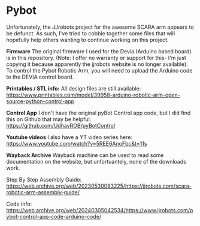 # Pybot

Unfortunately, the JJrobots project for the awesome SCARA arm appears to be defunct. As such, I've tried to cobble together some files that will hopefully help others wanting to continue working on this project.

**Firmware**
The original firmware I used for the Devia (Arduino based board) is in this repository. (Note: I offer no warranty or support for this- I'm just copying it because apparently the jjrobots website is no longer available). To control the Pybot Robotic Arm, you will need to upload the Arduino code to the DEVIA control board. 

**Printables / STL info:**
All design files are still available: https://www.printables.com/model/39958-arduino-robotic-arm-open-source-python-control-app

**Control App**
I don't have the original pyBot Control app code, but I did find this on Github that may be helpful: https://github.com/UdhayROB/pyBotControl

**Youtube videos**
I also have a YT video series here: https://www.youtube.com/watch?v=5REE6AnoFbc&t=11s

**Wayback Archive**
Wayback machine can be used to read some documentation on the website, but unfortuantely, none of the downloads work.

Step By Step Assembly Guide:
https://web.archive.org/web/20230530083225/https://jjrobots.com/scara-robotic-arm-assembly-guide/

Code info:
https://web.archive.org/web/20240305042534/https://www.jjrobots.com/pybot-control-app-code-arduino-code/


